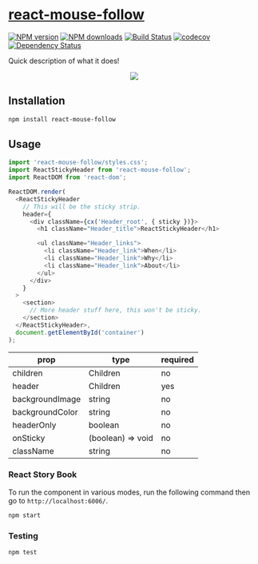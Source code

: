 # [react-mouse-follow](https://github.com/madou/react-mouse-follow)

[![NPM version](http://img.shields.io/npm/v/react-mouse-follow.svg?style=flat-square)](https://www.npmjs.com/package/react-mouse-follow)
[![NPM downloads](http://img.shields.io/npm/dm/react-mouse-follow.svg?style=flat-square)](https://www.npmjs.com/package/react-mouse-follow)
[![Build Status](http://img.shields.io/travis/madou/react-mouse-follow/master.svg?style=flat-square)](https://travis-ci.org/madou/react-mouse-follow)
[![codecov](https://codecov.io/gh/madou/react-mouse-follow/branch/master/graph/badge.svg)](https://codecov.io/gh/madou/react-mouse-follow)
[![Dependency Status](http://img.shields.io/david/madou/react-mouse-follow.svg?style=flat-square)](https://david-dm.org/madou/react-mouse-follow)

Quick description of what it does!

<p align="center">
  <img src="https://github.com/madou/react-mouse-follow/blob/master/example.gif?raw=true" style="margin:0 auto" />
</p>

## Installation

```sh
npm install react-mouse-follow
```

## Usage

```javascript
import 'react-mouse-follow/styles.css';
import ReactStickyHeader from 'react-mouse-follow';
import ReactDOM from 'react-dom';

ReactDOM.render(
  <ReactStickyHeader
    // This will be the sticky strip.
    header={
      <div className={cx('Header_root', { sticky })}>
        <h1 className="Header_title">ReactStickyHeader</h1>

        <ul className="Header_links">
          <li className="Header_link">When</li>
          <li className="Header_link">Why</li>
          <li className="Header_link">About</li>
        </ul>
      </div>
    }
  >
    <section>
      // More header stuff here, this won't be sticky.
    </section>
  </ReactStickyHeader>,
  document.getElementById('container')
);
```

| prop | type | required |
|-|-|-|
| children | Children  | no |
| header | Children | yes |
| backgroundImage | string | no |
| backgroundColor | string | no |
| headerOnly | boolean | no |
| onSticky | (boolean) => void | no |
| className | string | no |

### React Story Book

To run the component in various modes, run the following command then go to `http://localhost:6006/`.

```bash
npm start
```

### Testing

```bash
npm test
```
